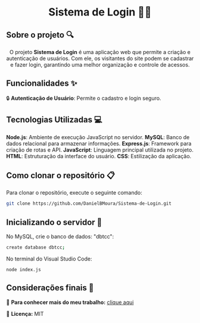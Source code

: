 # <div align="center">
# <h1 align="center">  Sistema de Login 🧑‍💻 </h1>

## Sobre o projeto 🔍

<p align="center">
  O projeto <strong>Sistema de Login</strong> é uma aplicação web que permite a criação e autenticação de usuários. Com ele, os visitantes do site podem se cadastrar e fazer login, garantindo uma melhor organização e controle de acessos. 
</p>

## Funcionalidades ✨

🔒 <strong>Autenticação de Usuário</strong>: Permite o cadastro e login seguro.

## Tecnologias Utilizadas 💻

<strong>Node.js</strong>: Ambiente de execução JavaScript no servidor.
<strong>MySQL</strong>: Banco de dados relacional para armazenar informações.
<strong>Express.js</strong>: Framework para criação de rotas e API.
<strong>JavaScript</strong>: Linguagem principal utilizada no projeto.
<strong>HTML</strong>: Estruturação da interface do usuário.
<strong>CSS</strong>: Estilização da aplicação.

## Como clonar o repositório 📋

Para clonar o repositório, execute o seguinte comando:

```bash
git clone https://github.com/DanielBMoura/Sistema-de-Login.git
```

## Inicializando o servidor 🚀

No MySQL, crie o banco de dados: "dbtcc":
```bash
create database dbtcc;
```

No terminal do Visual Studio Code:
```
node index.js
```

## Considerações finais 📝

🔗 **Para conhecer mais do meu trabalho:** [clique aqui](https://www.linkedin.com/in/daniel-borazo-de-moura-b4a995356/)

📜 **Licença:** MIT

</div>
</div>
